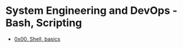 # System Engineering and DevOps - Bash, Scripting



* [0x00. Shell, basics](./0x00-shell_basics)




